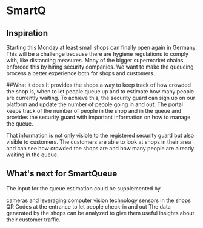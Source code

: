 # SmartQ

## Inspiration

Starting this Monday at least small shops can finally open again in Germany. This will be a challenge because there are hygiene regulations to comply with, like distancing measures. Many of the bigger supermarket chains enforced this by hiring security companies. We want to make the queueing process a better experience both for shops and customers.

##What it does
It provides the shops a way to keep track of how crowded the shop is, when to let people queue up and to estimate how many people are currently waiting. To achieve this, the security guard can sign up on our platform and update the number of people going in and out. The portal keeps track of the number of people in the shop and in the queue and provides the security guard with important information on how to manage the queue.

That information is not only visible to the registered security guard but also visible to customers. The customers are able to look at shops in their area and can see how crowded the shops are and how many people are already waiting in the queue.

## What's next for SmartQueue

The input for the queue estimation could be supplemented by

cameras and leveraging computer vision technology
sensors in the shops
QR Codes at the entrance to let people check-in and out
The data generated by the shops can be analyzed to give them useful insights about their customer traffic.